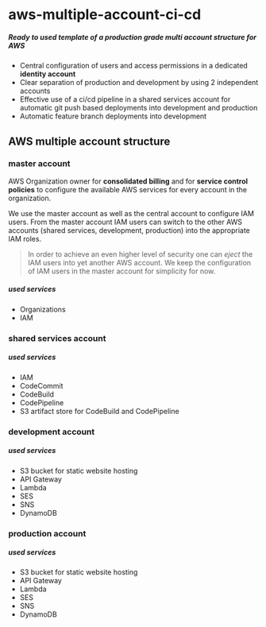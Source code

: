 # aws-multiple-account-ci-cd

##### Ready to used template of a production grade multi account structure for AWS

* Central configuration of users and access permissions in a dedicated **identity account**
* Clear separation of production and development by using 2 independent accounts
* Effective use of a ci/cd pipeline in a shared services account for automatic git push based deployments into development and production
* Automatic feature branch deployments into development    


## AWS multiple account structure

### master account
AWS Organization owner for **consolidated billing** and for **service control policies** to 
configure the available AWS services for every account in the organization.

We use the master account as well as the central account to configure IAM users.
From the master account IAM users can switch to the other AWS accounts (shared services, development, production)
into the appropriate IAM roles. 
> In order to achieve an even higher level of security one can *eject* the IAM users into yet 
> another AWS account. We keep the configuration of IAM users in the master account for simplicity for now. 
##### used services
* Organizations
* IAM

### shared services account 
##### used services 
* IAM
* CodeCommit 
* CodeBuild
* CodePipeline 
* S3 artifact store for CodeBuild and CodePipeline 

### development account
##### used services 
* S3 bucket for static website hosting
* API Gateway 
* Lambda
* SES
* SNS
* DynamoDB

### production account
##### used services 
* S3 bucket for static website hosting
* API Gateway 
* Lambda
* SES
* SNS
* DynamoDB